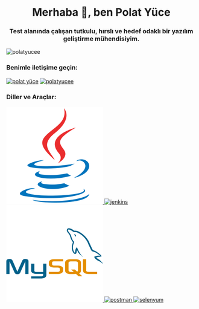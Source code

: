 <h1 align="center">Merhaba 👋, ben Polat Yüce</h1>
<h3 align="center">Test alanında çalışan tutkulu, hırslı ve hedef odaklı bir yazılım geliştirme mühendisiyim.</h3>

<p align="left"> <img src="https://komarev.com/ghpvc/?username=polatyucee&label=Profile%20views&color=0e75b6&style=flat" alt="polatyucee" /> </p>

<h3 align="left">Benimle iletişime geçin:</h3>
<p align="left">
<a href="https://linkedin.com/in/polat yüce" target="blank"><img align="center" src="https://raw.githubusercontent.com/rahuldkjain/github-profile-readme-generator/master/src/images/icons/Social/linked-in-alt.svg" alt="polat yüce" height="30" width="40" /></a>
<a href="https://instagram.com/polatyucee" target="blank"><img align="center" src="https://raw.githubusercontent.com/rahuldkjain/github-profile-readme-generator/master/src/images/icons/Social/instagram.svg" alt="polatyucee" height="30" width="40" /></a>
</p>

<h3 align="left">Diller ve Araçlar:</h3>
<p align="left"> <a href="https://www.java.com" target="_blank" rel="noreferrer"> <img src="https://raw.githubusercontent.com/devicons/devicon/master/icons/java/java-original.svg" alt="java" genişlik="40" yükseklik="40"/> </a> <a href="https://www.jenkins.io" target="_blank" rel="noreferrer"> <img src="https://www.vectorlogo.zone/logos/jenkins/jenkins-icon.svg" alt="jenkins" genişlik="40" yükseklik="40"/> </a> <a href="https://www.mysql.com/" target="_blank" rel="noreferrer"> <img src="https://raw.githubusercontent.com/devicons/devicon/master/icons/mysql/mysql-original-wordmark.svg" alt="mysql" genişlik="40" yükseklik="40"/> </a> <a href="https://postman.com" target="_blank" rel="noreferrer"> <img src="https://www.vectorlogo.zone/logos/getpostman/getpostman-icon.svg" alt="postman" genişlik="40" yükseklik="40"/> </a> <a href="https://www.selenium.dev" target="_blank" rel="noreferrer"> <img src="https://raw.githubusercontent.com/detain/svg-logos/780f25886640cef088af994181646db2f6b1a3f8/svg/selenium-logo.svg" alt="selenyum" genişlik="40" yükseklik="40"/> </a> </p>
